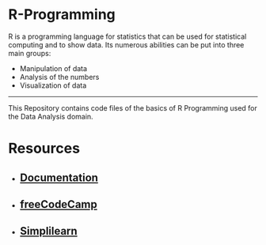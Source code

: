 # R-Programming
R is a programming language for statistics that can be used for statistical computing and to show data. Its numerous abilities can be put into three main groups:

-   Manipulation of data
-   Analysis of the numbers
-   Visualization of data
--- 

This Repository contains code files of the basics of R Programming used for the Data Analysis domain.
# Resources
- ## [Documentation](https://www.r-project.org/other-docs.html)
- ## [freeCodeCamp](https://youtu.be/_V8eKsto3Ug)
- ## [Simplilearn](https://www.youtube.com/live/Q5g6lYUn6Q4?feature=share)
